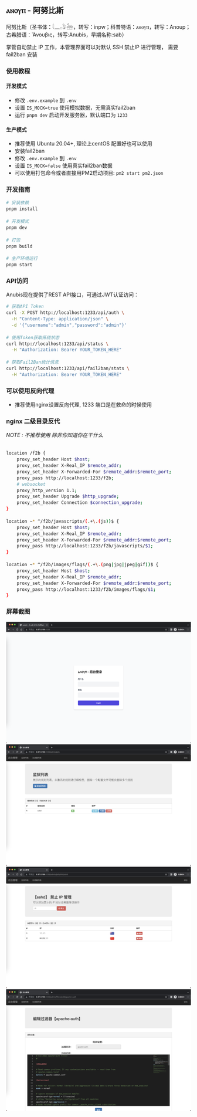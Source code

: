 ## ⲁⲛⲟⲩⲡ - 阿努比斯

阿努比斯（圣书体：𓇋𓈖𓊪𓅱𓃣，转写：inpw；科普特语：ⲁⲛⲟⲩⲡ，转写：Anoup；古希腊语：Ἄνουβις，转写:Anubis，早期名称:sab）

掌管自动禁止 IP 工作，本管理界面可以对默认 SSH 禁止IP 进行管理， 需要 fail2ban 安装

### 使用教程

#### 开发模式
- 修改 `.env.example` 到 `.env`
- 设置 `IS_MOCK=true` 使用模拟数据，无需真实fail2ban
- 运行 `pnpm dev` 启动开发服务器，默认端口为 `1233`

#### 生产模式
- 推荐使用 Ubuntu 20.04+, 理论上centOS 配置好也可以使用
- 安装fail2ban
- 修改 `.env.example` 到 `.env`
- 设置 `IS_MOCK=false` 使用真实fail2ban数据
- 可以使用打包命令或者直接用PM2启动项目: `pm2 start pm2.json`

### 开发指南

```bash
# 安装依赖
pnpm install

# 开发模式
pnpm dev

# 打包
pnpm build

# 生产环境运行
pnpm start
```

### API访问

Anubis现在提供了REST API接口，可通过JWT认证访问：

```bash
# 获取API Token
curl -X POST http://localhost:1233/api/auth \
  -H "Content-Type: application/json" \
  -d '{"username":"admin","password":"admin"}'

# 使用Token获取系统状态
curl http://localhost:1233/api/status \
  -H "Authorization: Bearer YOUR_TOKEN_HERE"

# 获取Fail2Ban统计信息
curl http://localhost:1233/api/fail2ban/stats \
  -H "Authorization: Bearer YOUR_TOKEN_HERE"
```

### 可以使用反向代理
- 推荐使用nginx设置反向代理, 1233 端口是在救命的时候使用

### nginx 二级目录反代

*NOTE : 不推荐使用 除非你知道你在干什么*

```bash

location /f2b {
    proxy_set_header Host $host;
    proxy_set_header X-Real_IP $remote_addr;
    proxy_set_header X-Forwarded-For $remote_addr:$remote_port;
    proxy_pass http://localhost:1233/f2b;
    # websocket
    proxy_http_version 1.1;
    proxy_set_header Upgrade $http_upgrade;
    proxy_set_header Connection $connection_upgrade;
}

location ~* ^/f2b/javascripts/(.+\.(js))$ {
    proxy_set_header Host $host;
    proxy_set_header X-Real_IP $remote_addr;
    proxy_set_header X-Forwarded-For $remote_addr:$remote_port;
    proxy_pass http://localhost:1233/f2b/javascripts/$1;
}

location ~* ^/f2b/images/flags/(.+\.(png|jpg|jpeg|gif))$ {
    proxy_set_header Host $host;
    proxy_set_header X-Real_IP $remote_addr;
    proxy_set_header X-Forwarded-For $remote_addr:$remote_port;
    proxy_pass http://localhost:1233/f2b/images/flags/$1;
}

```

### 屏幕截图

![1](docs/images/1.png)
![2](docs/images/2.png)
![3](docs/images/3.png)
![4](docs/images/4.png)